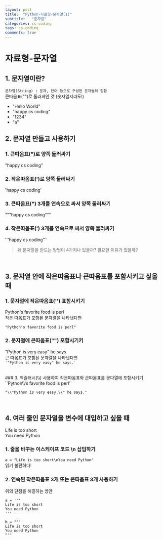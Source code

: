 ```yaml
---
layout: post
title:  "Python-자료형-문자열(1)"
subtitle:   "문자열"
categories: cs-coding
tags: cs-coding
comments: true
---
```

# 자료형-문자열

## 1. 문자열이란?

`문자열(String) : 문자, 단어 등으로 구성된 문자들의 집합`<br>
큰따옴표("")로 둘러싸인 것 (숫자일지라도!)

- "Hello World"
- "happy cs coding"
- "1234"
- "a"



## 2. 문자열 만들고 사용하기

### 1. 큰따옴표(")로 양쪽 둘러싸기

"happy cs coding" <br>

### 2. 작은따옴표(')로 양쪽 둘러싸기
'happy cs coding' <br>

### 3. 큰따옴표(") 3개를 연속으로 싸서 양쪽 둘러싸기
"""happy cs coding""" <br>

### 4. 작은따옴표(') 3개를 연속으로 싸서 양쪽 둘러싸기
'''happy cs coding''' <br>

> 왜 문자열을 만드는 방법이 4가지나 있을까? 필요한 이유가 있을까?

<br>

## 3. 문자열 안에 작은따옴표나 큰따옴표를 포함시키고 싶을 때

### 1. 문자열에 작은따옴표('') 표함시키기
Python's favorite food is perl<br>
작은 따옴표가 포함된 문자열을 나타낸다면<br>

`"Python's favorite food is perl"`
<br>

### 2. 문자열에 큰따옴표("") 포함시기키
"Python is very easy" he says.<br>
큰 따옴표가 포함된 문자열을 나타낸다면<br>
`'"Python is very easy" he says.'`

<br>
### 3. 백슬래시(\\) 사용하여 작은따옴표와 큰따옴표를 문다열에 포함시키기
`'Python\\'s favorite food is perl'`
<br>

`"\\"Python is very easy.\\" he says."`

<br>

## 4. 여러 줄인 문자열을 변수에 대입하고 싶을 때
Life is too short<br>
You need Python<br>

### 1. 줄을 바꾸는 이스케이프 코드 \n 삽입하기
`a = "Life is too short\nYou need Python"`
<br>
읽기 불편하다!

### 2. 연속된 작은따옴표 3개 또는 큰따옴표 3개 사용하기

위의 단점을 해결하는 방안
<br>
```
a = '''
Life is too short
You need Python
'''

b = """
Life is too short
You need Python
"""
```
